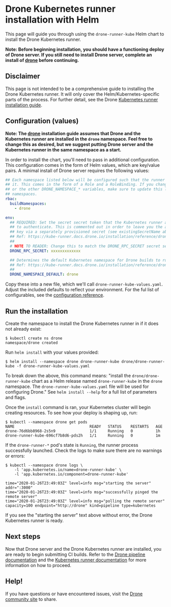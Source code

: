 # Drone Kubernetes runner installation with Helm

This page will guide you through using the `drone-runner-kube` Helm chart to install the Drone Kubernetes runner.

**Note: Before beginning installation, you should have a functioning deploy of Drone server. If you still need to install Drone server, complete an install of [drone](../../drone/README.md) before continuing.**

## Disclaimer

This page is not intended to be a comprehensive guide to installing the Drone Kubernetes runner. It will only cover the Helm/Kubernetes-specific parts of the process. For further detail, see the Drone [Kubernetes runner installation guide](https://kube-runner.docs.drone.io/installation/installation/).

## Configuration (values)

**Note: The [drone](../../drone/README.md) installation guide assumes that Drone and the Kubernetes runner are installed in the `drone` namespace. Feel free to change this as desired, but we suggest putting Drone server and the Kubernetes runner in the same namespace as a start.**

In order to install the chart, you'll need to pass in additional configuration. This configuration comes in the form of Helm values, which are key/value pairs. A minimal install of Drone server requires the following values:

```yaml
## Each namespace listed below will be configured such that the runner can run build Pods in
## it. This comes in the form of a Role and a RoleBinding. If you change env.DRONE_NAMESPACE_DEFAULT
## or the other DRONE_NAMESPACE_* variables, make sure to update this list to include all
## namespaces.
rbac:
  buildNamespaces:
    - drone

env:
  ## REQUIRED: Set the secret secret token that the Kubernetes runner and its runners will use
  ## to authenticate. This is commented out in order to leave you the ability to set the
  ## key via a separately provisioned secret (see existingSecretName above).
  ## Ref: https://kube-runner.docs.drone.io/installation/reference/drone-rpc-secret/
  ##
  # NOTE TO READER: Change this to match the DRONE_RPC_SECRET secret set in your drone server configs. 
  DRONE_RPC_SECRET: xxxxxxxxxxxxx

  ## Determines the default Kubernetes namespace for Drone builds to run in.
  ## Ref: https://kube-runner.docs.drone.io/installation/reference/drone-namespace-default/
  ##
  DRONE_NAMESPACE_DEFAULT: drone
``` 

Copy these into a new file, which we'll call `drone-runner-kube-values.yaml`. Adjust the included defaults to reflect your environment. For the ful list of configurables, see the [configuration reference](https://kube-runner.docs.drone.io/installation/reference/). 

## Run the installation

Create the namespace to install the Drone Kubernetes runner in if it does not already exist:

```console
$ kubectl create ns drone
namespace/drone created
```

Run `helm install` with your values provided:

```console
$ helm install --namespace drone drone-runner-kube drone/drone-runner-kube -f drone-runner-kube-values.yaml
```

To break down the above, this command means: "install the `drone/drone-runner-kube` chart as a Helm release named `drone-runner-kube` in the `drone` namespace. The `drone-runner-kube-values.yaml` file will be used for configuring Drone." See `helm install --help` for a full list of parameters and flags.

Once the `install` command is ran, your Kubernetes cluster will begin creating resources. To see how your deploy is shaping up, run:

```console
$ kubectl --namespace drone get pods
NAME                                 READY   STATUS    RESTARTS   AGE
drone-76d6bb8968-2s5n9               1/1     Running   0          1h
drone-runner-kube-696cf7b8d6-pds2h   1/1     Running   0          1m
``` 

If the `drone-runner-*` pod's state is `Running`, the runner process successfully launched. Check the logs to make sure there are no warnings or errors:

```console
$ kubectl --namespace drone logs \
    -l 'app.kubernetes.io/name=drone-runner-kube' \
    -l 'app.kubernetes.io/component=drone-runner-kube'

time="2020-01-26T23:49:03Z" level=info msg="starting the server" addr=":3000"
time="2020-01-26T23:49:03Z" level=info msg="successfully pinged the remote server"
time="2020-01-26T23:49:03Z" level=info msg="polling the remote server" capacity=100 endpoint="http://drone" kind=pipeline type=kubernetes
```

If you see the "starting the server" text above without error, the Drone Kubernetes runner is ready.

## Next steps

Now that Drone server and the Drone Kubernetes runner are installed, you are ready to begin submitting CI builds. Refer to the [Drone pipeline documentation](https://docs.drone.io/configure/pipeline/) and the [Kubernetes runner documentation](https://kube-runner.docs.drone.io/configuration/) for more information on how to proceed.

## Help! 

If you have questions or have encountered issues, visit the [Drone community site](https://discourse.drone.io/) to share.
